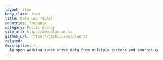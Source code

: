 ```yaml
---
layout: item
body_class: item
title: Data Lab (dLAB)
countries: Tanzania
category: Public Agency
site_url: http://www.dlab.or.tz
github_url: https://github.com/dlab-tz
related: 
description: >
  An open working space where data from multiple sectors and sources can be combined, processed, and shared to drive better policies and decision-making
---
```

